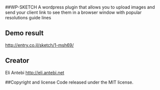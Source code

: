 ##WP-SKETCH
A wordpress plugin that allows you to upload images and send your client link to see them in a browser window with popular resolutions guide lines

## Demo result
http://entry.co.il/sketch/1-msh69/

## Creator
Eli Antebi
http://eli.antebi.net

##Copyright and license
Code released under the MIT license.